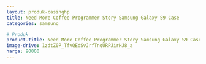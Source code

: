 ```yaml
---
layout: produk-casinghp
title: Need More Coffee Programmer Story Samsung Galaxy S9 Case
categories: samsung

# Produk
product-title: Need More Coffee Programmer Story Samsung Galaxy S9 Case
image-drive: 1zdtZ0P_TfvQEdSvJrfTnqURPJirHJ8_a
harga: 90000
---
```

